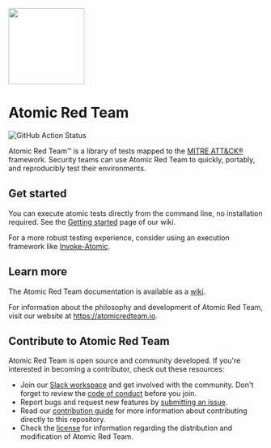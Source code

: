 <p><img src="https://redcanary.com/wp-content/uploads/Atomic-Red-Team-Logo.png" width="150px" /></p>

# Atomic Red Team

![GitHub Action Status](https://github.com/redcanaryco/atomic-red-team/actions/workflows/validate-atomics.yml/badge.svg?branch=master)

Atomic Red Team™ is a library of tests mapped to the
[MITRE ATT&CK®](https://attack.mitre.org/) framework. Security teams can use
Atomic Red Team to quickly, portably, and reproducibly test their environments.

## Get started

You can execute atomic tests directly from the command line, no installation
required. See the [Getting started](https://github.com/redcanaryco/atomic-red-team/wiki/Getting-Started)
page of our wiki.

For a more robust testing experience, consider using an execution framework like
[Invoke-Atomic](https://github.com/redcanaryco/invoke-atomicredteam).

## Learn more

The Atomic Red Team documentation is available as a [wiki](https://github.com/redcanaryco/atomic-red-team/wiki/).

For information about the philosophy and development of Atomic Red Team, visit
our website at <https://atomicredteam.io>.

## Contribute to Atomic Red Team

Atomic Red Team is open source and community developed. If you're interested in
becoming a contributor, check out these resources:

- Join our [Slack workspace](https://slack.atomicredteam.io) and get involved
  with the community. Don't forget to review the [code of conduct](CODE_OF_CONDUCT.md)
  before you join.
- Report bugs and request new features by [submitting an issue](https://github.com/redcanaryco/atomic-red-team/issues/new/choose).
- Read our [contribution guide](https://github.com/redcanaryco/atomic-red-team/wiki/Contributing)
  for more information about contributing directly to this repository.
- Check the [license](LICENSE.txt) for information regarding the distribution
  and modification of Atomic Red Team.
